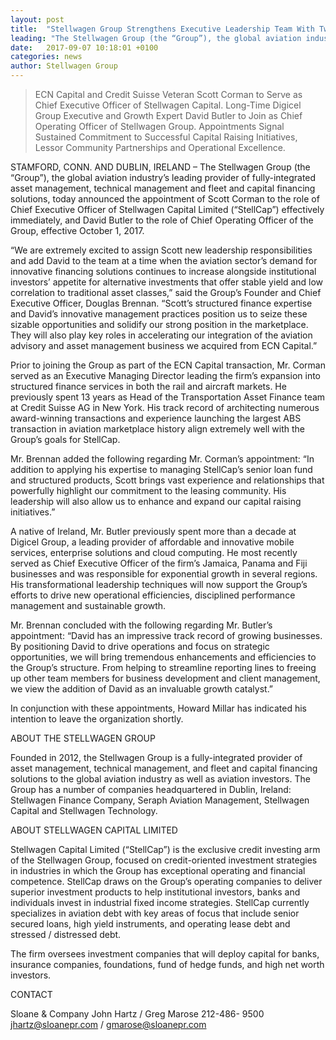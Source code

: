 ```yaml
---
layout: post
title:  "Stellwagen Group Strengthens Executive Leadership Team With Two New Appointments"
leading: "The Stellwagen Group (the “Group”), the global aviation industry’s leading provider of fully-integrated asset management, technical management and fleet and capital financing solutions, today announced the appointment of Scott Corman to the role of Chief Executive Officer of Stellwagen Capital Limited (“StellCap”) effectively immediately, and David Butler to the role of Chief Operating Officer of the Group, effective October 1, 2017."
date:   2017-09-07 10:18:01 +0100
categories: news
author: Stellwagen Group
---
```


> ECN Capital and Credit Suisse Veteran Scott Corman to Serve as Chief Executive Officer of Stellwagen Capital.
> Long-Time Digicel Group Executive and Growth Expert David Butler to Join as Chief Operating Officer of Stellwagen Group.
> Appointments Signal Sustained Commitment to Successful Capital Raising Initiatives, Lessor Community Partnerships and Operational Excellence.

STAMFORD, CONN. AND DUBLIN, IRELAND – The Stellwagen Group (the “Group”), the global aviation industry’s leading provider of fully-integrated asset management, technical management and fleet and capital financing solutions, today announced the appointment of Scott Corman to the role of Chief Executive Officer of Stellwagen Capital Limited (“StellCap”) effectively immediately, and David Butler to the role of Chief Operating Officer of the Group, effective October 1, 2017.

“We are extremely excited to assign Scott new leadership responsibilities and add David to the team at a time when the aviation sector’s demand for innovative financing solutions continues to increase alongside institutional investors’ appetite for alternative investments that offer stable yield and low correlation to traditional asset classes,” said the Group’s Founder and Chief Executive Officer, Douglas Brennan.  “Scott’s structured finance expertise and David’s innovative management practices position us to seize these sizable opportunities and solidify our strong position in the marketplace. They will also play key roles in accelerating our integration of the aviation advisory and asset management business we acquired from ECN Capital.”

Prior to joining the Group as part of the ECN Capital transaction, Mr. Corman served as an Executive Managing Director leading the firm’s expansion into structured finance services in both the rail and aircraft markets. He previously spent 13 years as Head of the Transportation Asset Finance team at Credit Suisse AG in New York. His track record of architecting numerous award-winning transactions and experience launching the largest ABS transaction in aviation marketplace history align extremely well with the Group’s goals for StellCap.

Mr. Brennan added the following regarding Mr. Corman’s appointment: “In addition to applying his expertise to managing StellCap’s senior loan fund and structured products, Scott brings vast experience and relationships that powerfully highlight our commitment to the leasing community. His leadership will also allow us to enhance and expand our capital raising initiatives.”

A native of Ireland, Mr. Butler previously spent more than a decade at Digicel Group, a leading provider of affordable and innovative mobile services, enterprise solutions and cloud computing. He most recently served as Chief Executive Officer of the firm’s Jamaica, Panama and Fiji businesses and was responsible for exponential growth in several regions. His transformational leadership techniques will now support the Group’s efforts to drive new operational efficiencies, disciplined performance management and sustainable growth.

Mr. Brennan concluded with the following regarding Mr. Butler’s appointment: “David has an impressive track record of growing businesses. By positioning David to drive operations and focus on strategic opportunities, we will bring tremendous enhancements and efficiencies to the Group’s structure. From helping to streamline reporting lines to freeing up other team members for business development and client management, we view the addition of David as an invaluable growth catalyst.”

In conjunction with these appointments, Howard Millar has indicated his intention to leave the organization shortly.

ABOUT THE STELLWAGEN GROUP

Founded in 2012, the Stellwagen Group is a fully-integrated provider of asset management, technical management, and fleet and capital financing solutions to the global aviation industry as well as aviation investors. The Group has a number of companies headquartered in Dublin, Ireland: Stellwagen Finance Company, Seraph Aviation Management, Stellwagen Capital and Stellwagen Technology.

ABOUT STELLWAGEN CAPITAL LIMITED

Stellwagen Capital Limited (“StellCap”) is the exclusive credit investing arm of the Stellwagen Group, focused on credit-oriented investment strategies in industries in which the Group has exceptional operating and financial competence. StellCap draws on the Group’s operating companies to deliver superior investment products to help institutional investors, banks and individuals invest in industrial fixed income strategies. StellCap currently specializes in aviation debt with key areas of focus that include senior secured loans, high yield instruments, and operating lease debt and stressed / distressed debt.

The firm oversees investment companies that will deploy capital for banks, insurance companies, foundations, fund of hedge funds, and high net worth investors.

CONTACT

Sloane & Company
John Hartz / Greg Marose
212-486- 9500
jhartz@sloanepr.com / gmarose@sloanepr.com
